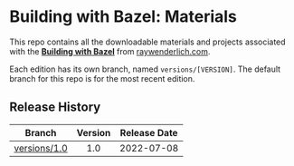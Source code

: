 # Building with Bazel: Materials

This repo contains all the downloadable materials and projects associated with the **[Building with Bazel](https://www.raywenderlich.com/31558158-building-with-bazel)** from [raywenderlich.com](https://www.raywenderlich.com).

Each edition has its own branch, named `versions/[VERSION]`. The default branch for this repo is for the most recent edition.

## Release History

| Branch                                                                                  | Version | Release Date |
| --------------------------------------------------------------------------------------- |:-------:|:------------:|
| [versions/1.0](https://github.com/raywenderlich/video-bzl-materials/tree/versions/1.0) | 1.0     | 2022-07-08   |
